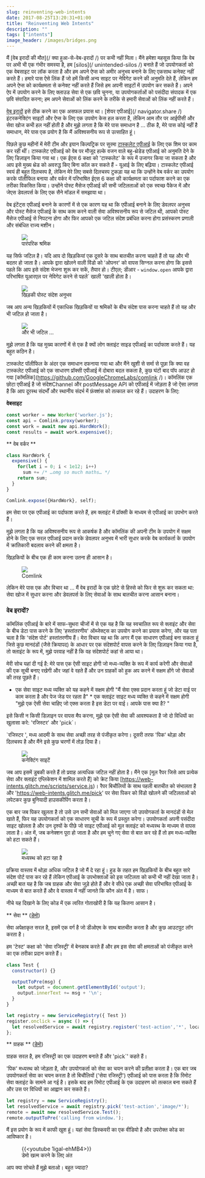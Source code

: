 ```yaml
---
slug: reinventing-web-intents
date: 2017-08-25T13:20:31+01:00
title: "Reinventing Web Intents"
description: ""
tags: ["intents"]
image_header: /images/bridges.png
---
```

मैं [वेब इरादों की मौत](/ क्या हुआ-से-वेब-इरादों /) पर कभी नहीं मिला। मैंने हमेशा महसूस किया कि वेब पर अभी भी एक गंभीर समस्या है, हम [silos](/ unintended-silos /) बनाते हैं जो उपयोगकर्ता को एक वेबसाइट पर लॉक करता है और हम अपने ऐप्स को अमीर अनुभव बनाने के लिए एकसाथ कनेक्ट नहीं करते हैं। हमारे पास ऐसे लिंक हैं जो हमें किसी अन्य साइट पर नेविगेट करने की अनुमति देते हैं, लेकिन हम अपने ऐप्स को कार्यक्षमता से कनेक्ट नहीं करते हैं जिसे हम अपनी साइटों में उपयोग कर सकते हैं। अपने ऐप में उपयोग करने के लिए क्लाउड सेवा से एक छवि चुनना, या उपयोगकर्ताओं को पसंदीदा संपादक में एक छवि संपादित करना; हम अपने सेवाओं को लिंक करने के तरीके से हमारी सेवाओं को लिंक नहीं करते हैं।

[वेब इरादों](https://en.wikipedia.org/wiki/Web_Intents) इसे ठीक करने का एक असफल प्रयास था। [शेयर एपीआई](/ navigator.share /) इंटरकनेक्टिंग साइटों और ऐप्स के लिए एक उपयोग केस हल करता है, लेकिन आम तौर पर आईपीसी और सेवा खोज कभी हल नहीं होती है और मुझे लगता है कि मेरे पास समाधान है ... ठीक है, मेरे पास कोई नहीं है समाधान, मेरे पास एक प्रयोग है कि मैं अविश्वसनीय रूप से उत्साहित हूं।

पिछले कुछ महीनों में मेरी टीम और इयान किल्पट्रिक पर सुरमा [टास्कलेट एपीआई](https://github.com/GoogleChromeLabs/tasklets) के लिए एक शिम पर काम कर रही थीं। टास्कलेट एपीआई को वेब पर मौजूद हल्के वजन वाले बहु-थ्रेडेड एपीआई को अनुमति देने के लिए डिज़ाइन किया गया था। एक ईएस 6 कक्षा को 'टास्कलेट' के रूप में उजागर किया जा सकता है और आप इसे मुख्य थ्रेड को अवरुद्ध किए बिना कॉल कर सकते हैं - यूआई के लिए बढ़िया। टास्कलेट एपीआई स्वयं ही बहुत दिलचस्प है, लेकिन मेरे लिए सबसे दिलचस्प टुकड़ा यह था कि उन्होंने वेब वर्कर का उपयोग करके पॉलीफिल बनाया और वर्कर में परिभाषित ईएस 6 कक्षा की कार्यक्षमता का पर्दाफाश करने का एक तरीका विकसित किया। उन्होंने पोस्ट मैसेज एपीआई की सभी जटिलताओं को एक स्वच्छ पैकेज में और जेएस डेवलपर्स के लिए एक सैने मॉडल में समझाया था।

वेब इंटेंट्स एपीआई बनाने के कारणों में से एक कारण यह था कि एपीआई बनाने के लिए डेवलपर अनुभव और पोस्ट मैसेज एपीआई के साथ काम करने वाली सेवा अविश्वसनीय रूप से जटिल थी, आपको पोस्ट मैसेज एपीआई से निपटना होगा और फिर आपको एक जटिल संदेश प्रबंधित करना होगा प्रसंस्करण प्रणाली और संबंधित राज्य मशीन।

<figure><img src="/images/worker-dx.png"><figcaption> पारंपरिक श्रमिक </figcaption></figure>

यह सिर्फ जटिल है। यदि आप दो खिड़कियां एक दूसरे के साथ बातचीत करना चाहते हैं तो यह और भी बदतर हो जाता है। आपके द्वारा खोलने वाली विंडो को 'ओपनर' को वापस सिग्नल करना होगा कि इससे पहले कि आप इसे संदेश भेजना शुरू कर सकें, तैयार हो। टीएल; डीआर - `window.open` आपके द्वारा परिभाषित यूआरएल पर नेविगेट करने से पहले` खाली 'खाली होता है।

<figure><img src="/images/window-dx.png"><figcaption> खिड़की पोस्ट संदेश अनुभव </figcaption></figure>

जब आप अन्य खिड़कियों में एकाधिक खिड़कियों या श्रमिकों के बीच संदेश पास करना चाहते हैं तो यह और भी जटिल हो जाता है।

<figure><img src="/images/complex-workers.png"><figcaption> और भी जटिल ... </figcaption></figure>

मुझे लगता है कि यह मुख्य कारणों में से एक है क्यों लोग क्लाइंट साइड एपीआई का पर्दाफाश करते हैं। यह बहुत कठिन है।

टास्कलेट पॉलीफिल के अंदर एक समाधान दफनाया गया था और मैंने खुशी से सर्मा से पूछा कि क्या वह टास्कलेट एपीआई को एक साधारण प्रॉक्सी एपीआई में दोबारा बदल सकता है, कुछ घंटों बाद पॉप आउट हो गया [कॉमलिंक](https://github.com/GoogleChromeLabs/comlink /)। कॉमलिंक एक छोटा एपीआई है जो संदेशChannel और postMessage API को एपीआई में जोड़ता है जो ऐसा लगता है कि आप दूरस्थ संदर्भों और स्थानीय संदर्भ में फ़ंक्शंस को तत्काल कर रहे हैं। उदाहरण के लिए:

**वेबसाइट**


```javascript
const worker = new Worker('worker.js');
const api = Comlink.proxy(worker);
const work = await new api.HardWork();
const results = await work.expensive();
```


** वेब वर्कर **


```javascript
class HardWork {
  expensive() {
    for(let i = 0; i < 1e12; i++)
      sum += /* …omg so much maths… */
    return sum;
  }
}

Comlink.expose({HardWork}, self);
```


हम सेवा पर एक एपीआई का पर्दाफाश करते हैं, हम क्लाइंट में प्रॉक्सी के माध्यम से एपीआई का उपभोग करते हैं।

मुझे लगता है कि यह अविश्वसनीय रूप से आकर्षक है और कॉमलिंक की अपनी टीम के उपयोग में सक्षम होने के लिए एक सरल एपीआई प्रदान करके डेवलपर अनुभव में भारी सुधार करके वेब कार्यकर्ता के उपयोग में क्रांतिकारी बदलाव करने की क्षमता है।

खिड़कियों के बीच एक ही काम करना उतना ही आसान है।

<figure><img src="/images/comlink.png"><figcaption> Comlink </figcaption></figure>

लेकिन मेरे पास एक और विचार था ... मैं वेब इरादों के एक छोटे से हिस्से को फिर से शुरू कर सकता था: सेवा खोज में सुधार करना और डेवलपर्स के लिए सेवाओं के साथ बातचीत करना आसान बनाना।

### वेब इरादों?

कॉमलिंक एपीआई के बारे में साफ-सुथरा चीजों में से एक यह है कि यह स्वचालित रूप से क्लाइंट और सेवा के बीच डेटा पास करने के लिए 'हस्तांतरणीय' ऑब्जेक्ट्स का उपयोग करने का प्रयास करेगा, और यह पता चला है कि 'संदेश पोर्ट' हस्तांतरणीय हैं। मेरा विचार यह था कि अगर मैं एक साधारण एपीआई बना सकता हूं जिसे कुछ मानदंडों (जैसे क्रियापद) के आधार पर एक संदेशपोर्ट वापस करने के लिए डिज़ाइन किया गया है, तो क्लाइंट के रूप में, मुझे परवाह नहीं है कि वह संदेशपोर्ट कहां से आया था।

मेरी सोच यहां दी गई है: मेरे पास एक ऐसी साइट होगी जो मध्य-व्यक्ति के रूप में कार्य करेगी और सेवाओं की एक सूची बनाए रखेगी और जहां वे रहते हैं और उन ग्राहकों को हुक अप करने में सक्षम होंगे जो सेवाओं की तरह पूछते हैं।

* एक सेवा साइट मध्य व्यक्ति को यह कहने में सक्षम होगी "मैं सेवा एक्स प्रदान करता हूं जो डेटा वाई पर काम करता है और पेज जेड पर रहता है" * एक क्लाइंट साइट मध्य व्यक्ति से कहने में सक्षम होगी "मुझे एक ऐसी सेवा चाहिए जो एक्स करता है इस डेटा पर वाई। आपके पास क्या है? "

इसे किसी न किसी डिज़ाइन पर वापस मैप करना, मुझे एक ऐसी सेवा की आवश्यकता है जो दो विधियों का खुलासा करे: 'रजिस्टर' और 'pick`।

`रजिस्टर ', मध्य आदमी के साथ सेवा अच्छी तरह से पंजीकृत करेगा। दूसरी तरफ 'पिक' थोड़ा और दिलचस्प है और मैंने इसे कुछ चरणों में तोड़ दिया है।

<figure><img src="/images/webintents-step-1.png"><figcaption> कनेक्टिंग साइटें </figcaption></figure>

जब आप इसमें डुबकी करते हैं तो प्रवाह अत्यधिक जटिल नहीं होता है। मैंने एक [मूल रैपर जिसे आप प्रत्येक सेवा और क्लाइंट एप्लिकेशन में शामिल करते हैं] को क्रेट किया [https://web-intents.glitch.me/scripts/service.js)। रैपर बिचौलियों के साथ पहली बातचीत को संभालता है और 'https://web-intents.glitch.me/pick' पर सेवा पिकर को विंडो खोलने की जटिलताओं को लपेटकर कुछ बुनियादी हाउसकीपिंग करता है।

एक बार जब पिकर खुलता है तो उसे उन सभी सेवाओं को मिल जाएगा जो उपयोगकर्ता के मानदंडों से मेल खाते हैं, फिर यह उपयोगकर्ता को एक साधारण सूची के रूप में प्रस्तुत करेगा। उपयोगकर्ता अपनी पसंदीदा साइट खोलता है और उन दृश्यों के पीछे जो साइट एपीआई को मूल क्लाइंट को मध्यस्थ के माध्यम से वापस लाता है। अंत में, जब कनेक्शन पूरा हो जाता है और हम चुने गए सेवा से बात कर रहे हैं तो हम मध्य-व्यक्ति को हटा सकते हैं।

<figure><img src="/images/webintents-step-2.png"><figcaption> मध्यस्थ को हटा रहा है </figcaption></figure>

प्रक्रिया वास्तव में थोड़ा अधिक जटिल है जो मैं दे रहा हूं। हुड के तहत हम खिड़कियों के बीच बहुत सारे संदेश पोर्ट पास कर रहे हैं लेकिन एपीआई के उपभोक्ताओं को इस जटिलता को कभी भी नहीं देखा जाता है। अच्छी बात यह है कि जब ग्राहक और सेवा जुड़े होते हैं और वे सीधे एक अच्छी सेवा परिभाषित एपीआई के माध्यम से बात करते हैं और वे वास्तव में नहीं जानते कि कौन अंत में है। साफ।

नीचे यह दिखाने के लिए कोड में एक त्वरित गोताखोरी है कि यह कितना आसान है।

** सेवा ** ([डेमो](https://web-intents-service-1.glitch.me/))

सेवा अपेक्षाकृत सरल है, इसमें एक वर्ग है जो डीओएम के साथ बातचीत करता है और कुछ आउटपुट लॉग करता है।

हम 'टेस्ट' कक्षा को 'सेवा रजिस्ट्री' में बेनकाब करते हैं और हम इस सेवा की क्षमताओं को पंजीकृत करने का एक तरीका प्रदान करते हैं।


```javascript
class Test {
  constructor() {}

  outputToPre(msg) {
    let output = document.getElementById('output');
    output.innerText += msg + '\n';
  }
}

let registry = new ServiceRegistry({ Test })
register.onclick = async () => {    
  let resolvedService = await registry.register('test-action','*', location.href);  
};
```


** ग्राहक ** ([डेमो](https://web-intents-client.glitch.me/))

ग्राहक सरल है, हम रजिस्ट्री का एक उदाहरण बनाते हैं और 'pick`' कहते हैं।

'पिक' मध्यस्थ को जोड़ता है, और उपयोगकर्ता को सेवा का चयन करने की प्रतीक्षा करता है। एक बार जब उपयोगकर्ता सेवा का चयन करता है तो बिचौलियों ('सेवा रजिस्ट्री') एपीआई को पास करता है कि रिमोट सेवा क्लाइंट के सामने आ गई है। इसके बाद हम रिमोट एपीआई के एक उदाहरण को तत्काल बना सकते हैं और उस पर विधियों का आह्वान कर सकते हैं।


```javascript
let registry = new ServiceRegistry();
let resolvedService = await registry.pick('test-action','image/*');
remote = await new resolvedService.Test();
remote.outputToPre('calling from window.');
```


मैं इस प्रयोग के रूप में काफी खुश हूं। यहां सेवा डिस्कवरी का एक वीडियो है और उपरोक्त कोड का आविष्कार है।

<figure> {{&lt;youtube 1igal-ehMB4&gt;}} <figcaption> डेमो खत्म करने के लिए अंत </figcaption></figure>

आप क्या सोचते हैं मुझे बताओ। बहुत ज्यादा?